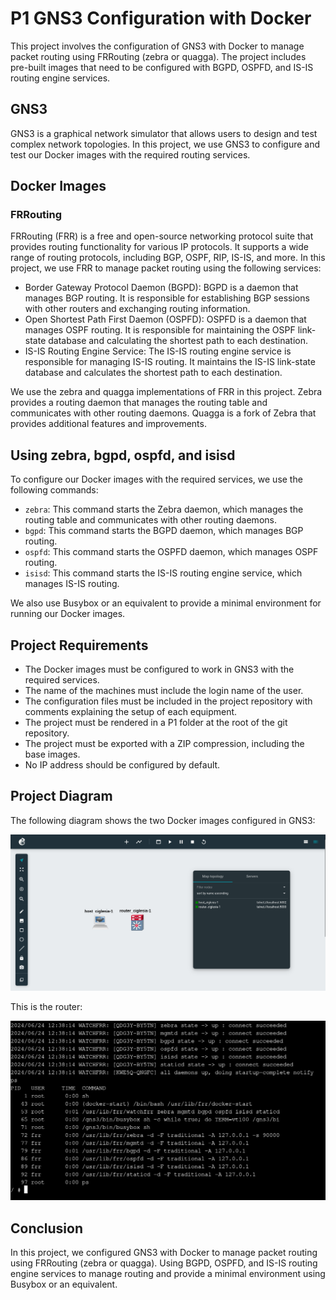 # P1 GNS3 Configuration with Docker

This project involves the configuration of GNS3 with Docker to manage packet routing using FRRouting (zebra or quagga). The project includes pre-built images that need to be configured with BGPD, OSPFD, and IS-IS routing engine services.

## GNS3

GNS3 is a graphical network simulator that allows users to design and test complex network topologies. In this project, we use GNS3 to configure and test our Docker images with the required routing services.

## Docker Images

### FRRouting

FRRouting (FRR) is a free and open-source networking protocol suite that provides routing functionality for various IP protocols. It supports a wide range of routing protocols, including BGP, OSPF, RIP, IS-IS, and more. In this project, we use FRR to manage packet routing using the following services:

* Border Gateway Protocol Daemon (BGPD): BGPD is a daemon that manages BGP routing. It is responsible for establishing BGP sessions with other routers and exchanging routing information.
* Open Shortest Path First Daemon (OSPFD): OSPFD is a daemon that manages OSPF routing. It is responsible for maintaining the OSPF link-state database and calculating the shortest path to each destination.
* IS-IS Routing Engine Service: The IS-IS routing engine service is responsible for managing IS-IS routing. It maintains the IS-IS link-state database and calculates the shortest path to each destination.

We use the zebra and quagga implementations of FRR in this project. Zebra provides a routing daemon that manages the routing table and communicates with other routing daemons. Quagga is a fork of Zebra that provides additional features and improvements.

## Using zebra, bgpd, ospfd, and isisd

To configure our Docker images with the required services, we use the following commands:

* `zebra`: This command starts the Zebra daemon, which manages the routing table and communicates with other routing daemons.
* `bgpd`: This command starts the BGPD daemon, which manages BGP routing.
* `ospfd`: This command starts the OSPFD daemon, which manages OSPF routing.
* `isisd`: This command starts the IS-IS routing engine service, which manages IS-IS routing.

We also use Busybox or an equivalent to provide a minimal environment for running our Docker images.

## Project Requirements

* The Docker images must be configured to work in GNS3 with the required services.
* The name of the machines must include the login name of the user.
* The configuration files must be included in the project repository with comments explaining the setup of each equipment.
* The project must be rendered in a P1 folder at the root of the git repository.
* The project must be exported with a ZIP compression, including the base images.
* No IP address should be configured by default.

## Project Diagram

The following diagram shows the two Docker images configured in GNS3:

![Topology](../docs/p1.gns3.png)

This is the router:

![Router](../docs/p1.router.png)

## Conclusion

In this project, we configured GNS3 with Docker to manage packet routing using FRRouting (zebra or quagga). Using BGPD, OSPFD, and IS-IS routing engine services to manage routing and provide a minimal environment using Busybox or an equivalent.